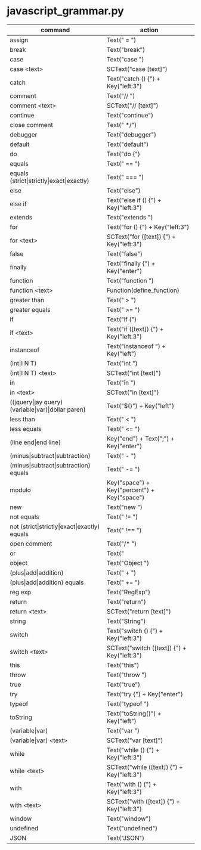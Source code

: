 # javascript_grammar.py

command | action
--- | ---
assign | Text(" = ")
break | Text("break")
case | Text("case ")
case \<text> | SCText("case [text]")
catch | Text("catch () {") + Key("left:3")
comment | Text("// ")
comment \<text> | SCText("// [text]")
continue | Text("continue")
close comment | Text(" */")
debugger | Text("debugger")
default | Text("default")
do | Text("do {")
equals | Text(" == ")
equals (strict\|strictly\|exact\|exactly) | Text(" === ")
else | Text("else")
else if | Text("else if () {") + Key("left:3")
extends  | Text("extends ")
for | Text("for () {") + Key("left:3")
for \<text> | SCText("for ([text]) {") + Key("left:3")
false | Text("false")
finally | Text("finally {") + Key("enter")
function | Text("function ")
function \<text> | Function(define_function)
greater than | Text(" > ")
greater equals | Text(" >= ")
if | Text("if (")
if \<text> | Text("if ([text]) {") + Key("left:3")
instanceof | Text("instanceof ") + Key("left")
(int\|I N T) | Text("int ")
(int\|I N T) \<text> | SCText("int [text]")
in | Text("in ")
in \<text> | SCText("in [text]")
((jquery\|jay query) (variable\|var)\|dollar paren) | Text("$()") + Key("left")
less than | Text(" < ")
less equals | Text(" <= ")
(line end\|end line) | Key("end") + Text(";") + Key("enter")
(minus\|subtract\|subtraction) | Text(" - ")
(minus\|subtract\|subtraction) equals | Text(" -= ")
modulo | Key("space") + Key("percent") + Key("space")
new | Text("new ")
not equals | Text(" != ")
not (strict\|strictly\|exact\|exactly) equals | Text(" !== ")
open comment | Text("/* ")
or | Text(" || ")
object | Text("Object ")
(plus\|add\|addition) | Text(" + ")
(plus\|add\|addition) equals | Text(" += ")
reg exp | Text("RegExp")
return | Text("return")
return \<text> | SCText("return [text]")
string | Text("String")
switch | Text("switch () {") + Key("left:3")
switch \<text> | SCText("switch ([text]) {") + Key("left:3")
this | Text("this")
throw | Text("throw ")
true | Text("true")
try | Text("try {") + Key("enter")
typeof | Text("typeof ")
toString | Text("toString()") + Key("left")
(variable\|var) | Text("var ")
(variable\|var) \<text> | SCText("var [text]")
while | Text("while () {") + Key("left:3")
while \<text> | SCText("while ([text]) {") + Key("left:3")
with | Text("with () {") + Key("left:3")
with \<text> | SCText("with ([text]) {") + Key("left:3")
window | Text("window")
undefined | Text("undefined")
JSON | Text("JSON")
